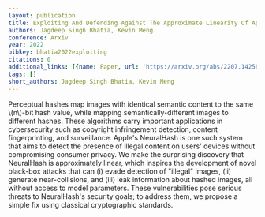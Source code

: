 ```yaml
---
layout: publication
title: Exploiting And Defending Against The Approximate Linearity Of Apple's Neuralhash
authors: Jagdeep Singh Bhatia, Kevin Meng
conference: Arxiv
year: 2022
bibkey: bhatia2022exploiting
citations: 0
additional_links: [{name: Paper, url: 'https://arxiv.org/abs/2207.14258'}]
tags: []
short_authors: Jagdeep Singh Bhatia, Kevin Meng
---
```

Perceptual hashes map images with identical semantic content to the same
\\(n\\)-bit hash value, while mapping semantically-different images to different
hashes. These algorithms carry important applications in cybersecurity such as
copyright infringement detection, content fingerprinting, and surveillance.
Apple's NeuralHash is one such system that aims to detect the presence of
illegal content on users' devices without compromising consumer privacy. We
make the surprising discovery that NeuralHash is approximately linear, which
inspires the development of novel black-box attacks that can (i) evade
detection of "illegal" images, (ii) generate near-collisions, and (iii) leak
information about hashed images, all without access to model parameters. These
vulnerabilities pose serious threats to NeuralHash's security goals; to address
them, we propose a simple fix using classical cryptographic standards.